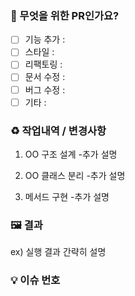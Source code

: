 ### 📝 무엇을 위한 PR인가요?

- [ ] 기능 추가 :
- [ ] 스타일 :
- [ ] 리팩토링 :
- [ ] 문서 수정 :
- [ ] 버그 수정 :
- [ ] 기타 :

### ♻️ 작업내역 / 변경사항

1. OO 구조 설계 -추가 설명

2. OO 클래스 분리 -추가 설명

3. 메서드 구현 -추가 설명

### 🖼 결과

ex) 실행 결과 간략히 설명

### 💡 이슈 번호